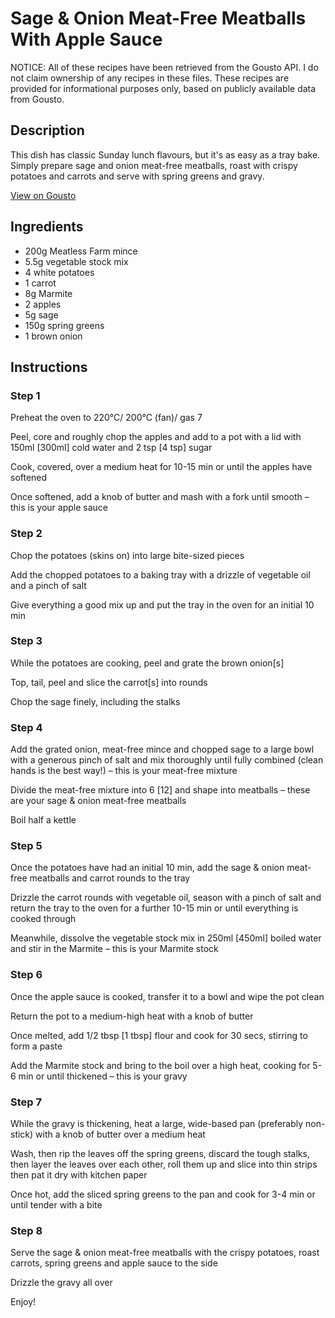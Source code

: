 # Sage & Onion Meat-Free Meatballs With Apple Sauce

NOTICE: All of these recipes have been retrieved from the Gousto API. I do not claim ownership of any recipes in these files. These recipes are provided for informational purposes only, based on publicly available data from Gousto.

## Description

This dish has classic Sunday lunch flavours, but it's as easy as a tray bake. Simply prepare sage and onion meat-free meatballs, roast with crispy potatoes and carrots and serve with spring greens and gravy. 

[View on Gousto](https://www.gousto.co.uk/recipes/cookbook/sage-onion-meat-free-meatballs-with-apple-sauce)

## Ingredients

- 200g Meatless Farm mince
- 5.5g vegetable stock mix
- 4 white potatoes
- 1 carrot
- 8g Marmite
- 2 apples
- 5g sage
- 150g spring greens
- 1 brown onion

## Instructions


### Step 1

Preheat the oven to 220°C/ 200°C (fan)/ gas 7

Peel, core and roughly chop the apples and add to a pot with a lid with 150ml <span class="text-danger">[300ml] </span>cold water and 2 tsp <span class="text-danger">[4 tsp]</span> sugar

Cook, covered, over a medium heat for 10-15 min or until the apples have softened

Once softened, add a knob of butter and mash with a fork until smooth – this is your apple sauce


### Step 2

Chop the potatoes (skins on) into large bite-sized pieces

Add the chopped potatoes to a baking tray with a drizzle of vegetable oil and a pinch of salt

Give everything a good mix up and put the tray in the oven for an initial 10 min


### Step 3

While the potatoes are cooking, peel and grate the brown onion<span class="text-danger">[s]</span>

Top, tail, peel and slice the carrot<span class="text-danger">[s]</span> into rounds

Chop the sage finely, including the stalks


### Step 4

Add the grated onion, meat-free mince and chopped sage to a large bowl with a generous pinch of salt and mix thoroughly until fully combined (clean hands is the best way!) – this is your meat-free mixture

Divide the meat-free mixture into 6<span class="text-danger"> [12]</span> and shape into meatballs – these are your sage & onion meat-free meatballs

Boil half a kettle


### Step 5

Once the potatoes have had an initial 10 min, add the sage & onion meat-free meatballs and carrot rounds to the tray

Drizzle the carrot rounds with vegetable oil, season with a pinch of salt and return the tray to the oven for a further 10-15 min or until everything is cooked through

Meanwhile, dissolve the vegetable stock mix in 250ml <span class="text-danger">[450ml]</span> boiled water and stir in the Marmite – this is your Marmite stock


### Step 6

Once the apple sauce is cooked, transfer it to a bowl and wipe the pot clean

Return the pot to a medium-high heat with a knob of butter

Once melted, add 1/2 tbsp <span class="text-danger">[1 tbsp] </span>flour and cook for 30 secs, stirring to form a paste

Add the Marmite stock and bring to the boil over a high heat, cooking for 5-6 min or until thickened – this is your gravy


### Step 7

While the gravy is thickening, heat a large, wide-based pan (preferably non-stick) with a knob of butter over a medium heat

Wash, then rip the leaves off the spring greens, discard the tough stalks, then layer the leaves over each other, roll them up and slice into thin strips then pat it dry with kitchen paper

Once hot, add the sliced spring greens to the pan and cook for 3-4 min or until tender with a bite

### Step 8

Serve the sage & onion meat-free meatballs with the crispy potatoes, roast carrots, spring greens and apple sauce to the side

Drizzle the gravy all over

Enjoy!

